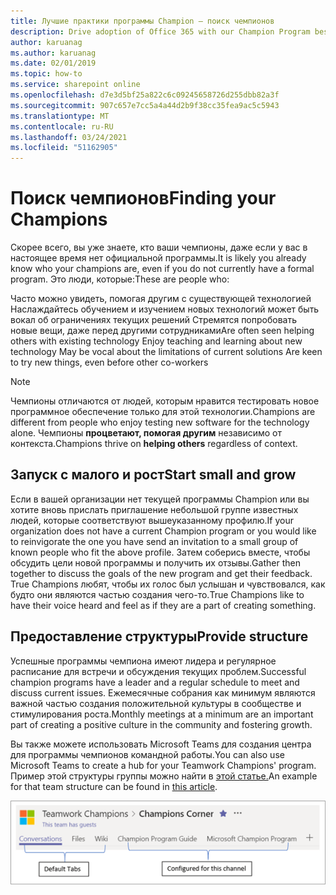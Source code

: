```yaml
---
title: Лучшие практики программы Champion — поиск чемпионов
description: Drive adoption of Office 365 with our Champion Program best practices
author: karuanag
ms.author: karuanag
ms.date: 02/01/2019
ms.topic: how-to
ms.service: sharepoint online
ms.openlocfilehash: d7e3d5bf25a822c6c09245658726d255dbb82a3f
ms.sourcegitcommit: 907c657e7cc5a4a44d2b9f38cc35fea9ac5c5943
ms.translationtype: MT
ms.contentlocale: ru-RU
ms.lasthandoff: 03/24/2021
ms.locfileid: "51162905"
---
```

# <a name="finding-your-champions"></a><span data-ttu-id="0d035-103">Поиск чемпионов</span><span class="sxs-lookup"><span data-stu-id="0d035-103">Finding your Champions</span></span> 

<span data-ttu-id="0d035-104">Скорее всего, вы уже знаете, кто ваши чемпионы, даже если у вас в настоящее время нет официальной программы.</span><span class="sxs-lookup"><span data-stu-id="0d035-104">It is likely you already know who your champions are, even if you do not currently have a formal program.</span></span>  <span data-ttu-id="0d035-105">Это люди, которые:</span><span class="sxs-lookup"><span data-stu-id="0d035-105">These are people who:</span></span>

<span data-ttu-id="0d035-106">Часто можно увидеть, помогая другим с существующей технологией Наслаждайтесь обучением и изучением новых технологий может быть вокал об ограничениях текущих решений Стремятся попробовать новые вещи, даже перед другими сотрудниками</span><span class="sxs-lookup"><span data-stu-id="0d035-106">Are often seen helping others with existing technology Enjoy teaching and learning about new technology May be vocal about the limitations of current solutions Are keen to try new things, even before other co-workers</span></span>

> [!NOTE]
> <span data-ttu-id="0d035-107">Чемпионы отличаются от людей, которым нравится тестировать новое программное обеспечение только для этой технологии.</span><span class="sxs-lookup"><span data-stu-id="0d035-107">Champions are different from people who enjoy testing new software for the technology alone.</span></span> <span data-ttu-id="0d035-108">Чемпионы **процветают, помогая другим** независимо от контекста.</span><span class="sxs-lookup"><span data-stu-id="0d035-108">Champions thrive on **helping others** regardless of context.</span></span> 

## <a name="start-small-and-grow"></a><span data-ttu-id="0d035-109">Запуск с малого и рост</span><span class="sxs-lookup"><span data-stu-id="0d035-109">Start small and grow</span></span>

<span data-ttu-id="0d035-110">Если в вашей организации нет текущей программы Champion или вы хотите вновь прислать приглашение небольшой группе известных людей, которые соответствуют вышеуказанному профилю.</span><span class="sxs-lookup"><span data-stu-id="0d035-110">If your organization does not have a current Champion program or you would like to reinvigorate the one you have send an invitation to a small group of known people who fit the above profile.</span></span>  <span data-ttu-id="0d035-111">Затем соберись вместе, чтобы обсудить цели новой программы и получить их отзывы.</span><span class="sxs-lookup"><span data-stu-id="0d035-111">Gather then together to discuss the goals of the new program and get their feedback.</span></span> <span data-ttu-id="0d035-112">True Champions любят, чтобы их голос был услышан и чувствовался, как будто они являются частью создания чего-то.</span><span class="sxs-lookup"><span data-stu-id="0d035-112">True Champions like to have their voice heard and feel as if they are a part of creating something.</span></span>  

## <a name="provide-structure"></a><span data-ttu-id="0d035-113">Предоставление структуры</span><span class="sxs-lookup"><span data-stu-id="0d035-113">Provide structure</span></span>

<span data-ttu-id="0d035-114">Успешные программы чемпиона имеют лидера и регулярное расписание для встречи и обсуждения текущих проблем.</span><span class="sxs-lookup"><span data-stu-id="0d035-114">Successful champion programs have a leader and a regular schedule to meet and discuss current issues.</span></span>  <span data-ttu-id="0d035-115">Ежемесячные собрания как минимум являются важной частью создания положительной культуры в сообществе и стимулирования роста.</span><span class="sxs-lookup"><span data-stu-id="0d035-115">Monthly meetings at a minimum are an important part of creating a positive culture in the community and fostering growth.</span></span>  

<span data-ttu-id="0d035-116">Вы также можете использовать Microsoft Teams для создания центра для программы чемпионов командной работы.</span><span class="sxs-lookup"><span data-stu-id="0d035-116">You can also use Microsoft Teams to create a hub for your Teamwork Champions' program.</span></span>  <span data-ttu-id="0d035-117">Пример этой структуры группы можно найти в [этой статье.](/MicrosoftTeams/teams-adoption-your-first-teams)</span><span class="sxs-lookup"><span data-stu-id="0d035-117">An example for that team structure can be found in [this article](/MicrosoftTeams/teams-adoption-your-first-teams).</span></span>

![вкладки командных командных чемпионов](media/teams-adoption-tab-example.png)